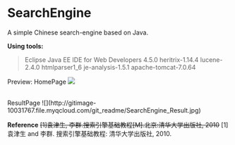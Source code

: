 # SearchEngine
A simple Chinese search-engine based on Java.

**Using tools:**
> Eclipse Java EE IDE for Web Developers 4.5.0
> heritrix-1.14.4
> lucene-2.4.0
> htmlparser1_6
> je-analysis-1.5.1
> apache-tomcat-7.0.64

Preview:
HomePage
![](http://gitimage-10031767.file.myqcloud.com/git_readme/SearchEngine_Home.jpg)

<br/>
ResultPage
![](http://gitimage-10031767.file.myqcloud.com/git_readme/SearchEngine_Result.jpg)


**Reference**
~~[1]袁津生, 李群.搜索引擎基础教程[M].北京:清华大学出版社, 2010~~
[1]袁津生 and 李群. 搜索引擎基础教程: 清华大学出版社, 2010.
